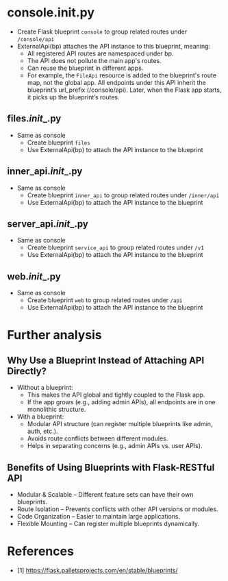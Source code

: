# console.__init__.py
- Create Flask blueprint `console` to group related routes under `/console/api`
- ExternalApi(bp) attaches the API instance to this blueprint, meaning:
    - All registered API routes are namespaced under bp.
    - The API does not pollute the main app's routes.
    - Can reuse the blueprint in different apps.
    - For example, the `FileApi` resource is added to the blueprint's route map, not the global app. All endpoints under this API inherit the blueprint’s url_prefix (/console/api). Later, when the Flask app starts, it picks up the blueprint’s routes.
## files._init__.py
- Same as console
    - Create blueprint `files`
    - Use ExternalApi(bp) to attach the API instance to the blueprint
## inner_api._init__.py
- Same as console
    - Create blueprint `inner_api` to group related routes under `/inner/api`
    - Use ExternalApi(bp) to attach the API instance to the blueprint
## server_api._init__.py
- Same as console
    - Create blueprint `service_api` to group related routes under `/v1`
    - Use ExternalApi(bp) to attach the API instance to the blueprint
## web._init__.py
- Same as console
    - Create blueprint `web` to group related routes under `/api`
    - Use ExternalApi(bp) to attach the API instance to the blueprint

# Further analysis
## Why Use a Blueprint Instead of Attaching API Directly?
- Without a blueprint:
    - This makes the API global and tightly coupled to the Flask app.
    - If the app grows (e.g., adding admin APIs), all endpoints are in one monolithic structure.
- With a blueprint:
    - Modular API structure (can register multiple blueprints like admin, auth, etc.).
    - Avoids route conflicts between different modules.
    - Helps in separating concerns (e.g., admin APIs vs. user APIs).
## Benefits of Using Blueprints with Flask-RESTful API
- Modular & Scalable – Different feature sets can have their own blueprints.
- Route Isolation – Prevents conflicts with other API versions or modules.
- Code Organization – Easier to maintain large applications.
- Flexible Mounting – Can register multiple blueprints dynamically.

# References
- [1] https://flask.palletsprojects.com/en/stable/blueprints/